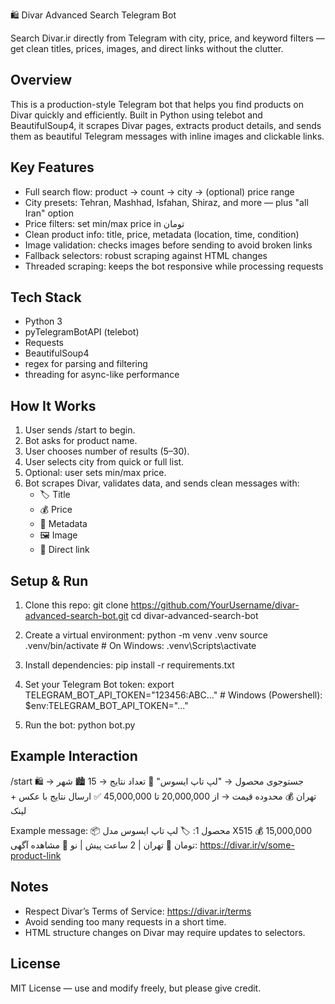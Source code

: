 🛍 Divar Advanced Search Telegram Bot

Search Divar.ir directly from Telegram with city, price, and keyword filters — get clean titles, prices, images, and direct links without the clutter.

Overview
--------
This is a production-style Telegram bot that helps you find products on Divar quickly and efficiently.
Built in Python using telebot and BeautifulSoup4, it scrapes Divar pages, extracts product details, and sends them as beautiful Telegram messages with inline images and clickable links.

Key Features
------------
- Full search flow: product → count → city → (optional) price range
- City presets: Tehran, Mashhad, Isfahan, Shiraz, and more — plus "all Iran" option
- Price filters: set min/max price in تومان
- Clean product info: title, price, metadata (location, time, condition)
- Image validation: checks images before sending to avoid broken links
- Fallback selectors: robust scraping against HTML changes
- Threaded scraping: keeps the bot responsive while processing requests

Tech Stack
----------
- Python 3
- pyTelegramBotAPI (telebot)
- Requests
- BeautifulSoup4
- regex for parsing and filtering
- threading for async-like performance

How It Works
------------
1. User sends /start to begin.
2. Bot asks for product name.
3. User chooses number of results (5–30).
4. User selects city from quick or full list.
5. Optional: user sets min/max price.
6. Bot scrapes Divar, validates data, and sends clean messages with:
   - 🏷 Title
   - 💰 Price
   - 📍 Metadata
   - 🖼 Image
   - 🔗 Direct link

Setup & Run
-----------
1) Clone this repo:
   git clone https://github.com/YourUsername/divar-advanced-search-bot.git
   cd divar-advanced-search-bot

2) Create a virtual environment:
   python -m venv .venv
   source .venv/bin/activate   # On Windows: .venv\Scripts\activate

3) Install dependencies:
   pip install -r requirements.txt

4) Set your Telegram Bot token:
   export TELEGRAM_BOT_API_TOKEN="123456:ABC..."   # Windows (Powershell):  $env:TELEGRAM_BOT_API_TOKEN="..."

5) Run the bot:
   python bot.py

Example Interaction
-------------------
/start
🛍️ جستوجوی محصول → "لپ تاپ ایسوس"
🔢 تعداد نتایج → 15
🏙️ شهر → تهران
💰 محدوده قیمت → از 20,000,000 تا 45,000,000
✅ ارسال نتایج با عکس + لینک

Example message:
📦 محصول 1:
🏷️ لپ تاپ ایسوس مدل X515
💰 15,000,000 تومان
📍 تهران | 2 ساعت پیش | نو
🔗 مشاهده آگهی: https://divar.ir/v/some-product-link

Notes
-----
- Respect Divar’s Terms of Service: https://divar.ir/terms
- Avoid sending too many requests in a short time.
- HTML structure changes on Divar may require updates to selectors.

License
-------
MIT License — use and modify freely, but please give credit.
